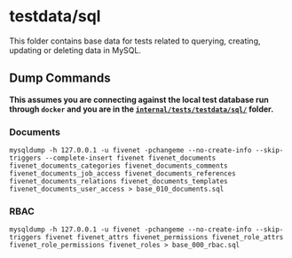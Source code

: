 # testdata/sql

This folder contains base data for tests related to querying, creating, updating or deleting data in MySQL.

## Dump Commands

**This assumes you are connecting against the local test database run through `docker` and you are in the [`internal/tests/testdata/sql/`](/internal/tests/testdata/sql/) folder.**

### Documents

```console
mysqldump -h 127.0.0.1 -u fivenet -pchangeme --no-create-info --skip-triggers --complete-insert fivenet fivenet_documents fivenet_documents_categories fivenet_documents_comments fivenet_documents_job_access fivenet_documents_references fivenet_documents_relations fivenet_documents_templates fivenet_documents_user_access > base_010_documents.sql
```

### RBAC

```console
mysqldump -h 127.0.0.1 -u fivenet -pchangeme --no-create-info --skip-triggers fivenet fivenet_attrs fivenet_permissions fivenet_role_attrs fivenet_role_permissions fivenet_roles > base_000_rbac.sql
```
